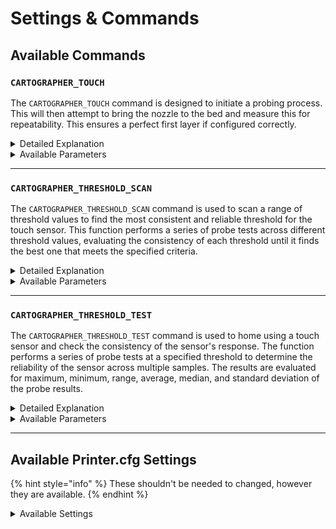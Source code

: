 # Settings & Commands

## Available Commands

### `CARTOGRAPHER_TOUCH`

The `CARTOGRAPHER_TOUCH` command is designed to initiate a probing process. This will then attempt to bring the nozzle to the bed and measure this for repeatability. This ensures a perfect first layer if configured correctly.

<details>

<summary>Detailed Explanation</summary>

**Key Functions:**

* **Configuration and Initialization:**
  * The command starts by pulling various parameters either from the command itself, or falling back on default values defined in the printer's configuration (printer.cfg).
  * Parameters include speed, acceleration, retraction distances, number of samples, tolerance levels, and the specific location (X and Y coordinates) where the probing will occur.

<!---->

* **Mode Selection:**
  * The command operates in **Touch Mode**, which uses a physical touch sensor to detect contact with the surface.
  * The mode is determined by the `calibration_method` configuration in **printer.cfg**, and the command ensures that touch mode is selected.

<!---->

* **Safety and Validation Checks:**
  * Before proceeding, the command ensures that the X and Y axes are homed (i.e., the machine knows their precise positions).
  * If the axes are not homed, the command raises an error, preventing the probing process from proceeding.

<!---->

* **Probing Process:**
  * The toolhead is moved to the specified touch location (X, Y coordinates).
  * The probing process begins, collecting multiple samples to determine the exact position.
  * The process accounts for factors such as acceleration, speed, retraction distance, and retries if the tolerance levels are not met.
  * If the `manual` method is specified, a manual calibration process (paper test) is initiated instead of the automated touch process.

<!---->

* **Result Handling:**
  * Once the probing process is completed, the results (e.g., final position, standard deviation of the samples) are logged and displayed.
  * If the probing is successful, the results are used to calibrate the system, adjusting the Z-offset or other calibration parameters as needed.
  * If the probing fails, an error message is provided, and no calibration is applied.

<!---->

* **Logging and Debugging:**
  * The command supports a debug mode that logs detailed information about the probing process, including all the parameters used and the results obtained.
  * This is useful for troubleshooting and ensuring the probing process is functioning correctly.

#### Use Cases:

* **Bed Leveling:** Ensures that the print bed is perfectly level by detecting any variations in height across different points on the bed.

<!---->

* **Z-Offset Calibration:** Adjusts the Z-axis offset to ensure the nozzle is at the correct distance from the print bed for optimal printing.

<!---->

* **Probing Accuracy:** Verifies the precision and repeatability of the probing process, ensuring consistent results.



</details>

<details>

<summary>Available Parameters</summary>

#### `CALIBRATE = 1`

* Starts the touch test BUT also creates a model upon success.

#### `METHOD = MANUAL`

* Initiates the manual paper test for creating an initial scanner mode.

#### `SPEED =`

* Specifies the speed at which the probing move is executed.
* **Default**: 3
* **Constraints**: Cannot exceed 5.

#### `ACCEL =`

* Sets the acceleration used during the touch operation.
* **Default**: 100
* **Constraints**: Must be greater than or equal to 100.

#### `RETRACT =`

* Determines the distance the toolhead retracts after a probe.
* **Default**: 2
* **Constraints**: Must be at least 1.

#### `RETRACT_SPEED =`

* Sets the speed for the retraction move after probing**.**
* **Default:** 10
* **Constraints:** Must be at least 1.

#### `SAMPLES =`&#x20;

* Defines the number of samples to take during the touch operation.
* **Default**: 3
* **Constraints**: Must be at least 1.

#### `TOLERANCE =`&#x20;

* Sets the tolerance level for the touch samples.
* **Default**: 0.008
* **Constraints**: Must be above 0.0.

#### `RETRIES =`&#x20;

* Specifies the maximum number of retries allowed if samples exceed the tolerance.
* **Default**: 3
* **Constraints**: Must be at least 0.

#### `TOUCH_LOCATION_X =`&#x20;

* Specifies the X coordinate of the touch location where the probing will occur.

<!---->

* **Default Value**: Detects middle of your bed specified by your \[**STEPPER\_X] POSITION\_MAX**

<!---->

* **Constraints**: None explicitly stated, but should correspond to a valid X coordinate within the machine's range.

#### `TOUCH_LOCATION_Y =`&#x20;

* Specifies the Y coordinate of the touch location where the probing will occur.
* **Default Value**: Detects middle of your bed specified by your \[**STEPPER\_Y] POSITION\_MAX**
* **Constraints**: None explicitly stated, but should correspond to a valid Y coordinate within the machine's range.

#### `THRESHOLD =`&#x20;

* Defines the threshold value used for detecting a touch during probing.
* **Default**: 2500 or <mark style="color:green;">scanner\_touch\_threshold</mark> in <mark style="color:red;">printer.cfg</mark>
* **Constraints**: Must be at least 100; can be found via `CARTOGRAPHER_THRESHOLD_SCAN`

#### `DEBUG = 1`

* Enables or disables debug mode, which controls the verbosity of logging and information output during the touch operation.
* **Default**: 0 (debugging off)
* **Constraints**: 0 if off, 1 is on.
* This will enabled debugging information. Its useful for showing information relevant to how touch height is calculated. If you encounter issues, this is what you should provide in discord alongside <mark style="color:red;">klippy.log</mark>

</details>

***

### `CARTOGRAPHER_THRESHOLD_SCAN`

The `CARTOGRAPHER_THRESHOLD_SCAN` command is used to scan a range of threshold values to find the most consistent and reliable threshold for the touch sensor. This function performs a series of probe tests across different threshold values, evaluating the consistency of each threshold until it finds the best one that meets the specified criteria.

<details>

<summary>Detailed Explanation</summary>

**Process**

1. **Threshold Scanning**
   * The scan starts by setting the trigger method to touch and initializing the current threshold to the minimum value (`MIN`).
   * The function then enters a loop where it tests each threshold value, increasing by the step size (`STEP`) until the maximum threshold (`MAX`) is reached.
2. **Threshold Qualification**
   * For each threshold value, a series of probe tests (`QUALIFY_SAMPLES`) are conducted.
   * The results are evaluated to see if they meet the acceptable range value (`RANGE_VALUE`).
3. **Threshold Verification**
   * If a threshold value shows promising consistency during qualification, it is further verified with an additional set of probe tests (`VERIFY_SAMPLES`).
   * The threshold is evaluated for quality based on the consistency of the results.
4. **Finalization**
   * If a threshold value is found that meets or exceeds the target consistency (`TARGET`), it is considered the best threshold.
   * If this threshold is different from the original, it is saved for future use.
5. **Logging Results**
   * Throughout the process, the function logs information about the testing of each threshold, including whether it passed qualification and verification.
   * At the end of the scan, the best threshold value is logged along with its quality level and range.

</details>

<details>

<summary>Available Parameters</summary>

#### **`MIN =`**

* Purpose: Defines the minimum threshold value for starting the scan.
* **Default:** 500
* **Constraints:** Must be atleast 100 and less than MAX.

#### **`MAX =`**

* Defines the maximum threshold value for ending the scan.
* **Default:** 5000
* **Constraints:** Must be greater than MIN.

#### **`STEP =`**

* Specifies the increment by which the threshold is increased during the scan.
* **Default:** 250
* **Constraints:** Must be a positive number.

#### **`SKIP =`**

* Indicates the number of initial samples to skip when evaluating thresholds.
* **Default:** 1
* **Constraints:** Must be a positive number.

#### **`QUALIFY_SAMPLES =`**

* The number of samples used to initially qualify a threshold.
* **Default:** 5
* **Constraints:** Must be greater than or equal to SKIP.

#### **`VERIFY_SAMPLES =`**

* The number of samples used to verify a threshold that shows promise during qualification.
* **Default:** 5
* **Constraints:** Must be a positive number.

#### **`TARGET =`**

* The desired maximum range value for a threshold to be considered acceptable.
* **Default:** 0.08
* **Constraints:** Must be a positive number.

#### **`RANGE_VALUE =`**

* Specifies the maximum acceptable range value for a threshold to be considered during scanning.
* **Default:** 0.05
* **Constraints:** Must be a positive number, with a minimum value of 0.0125.

</details>

***

### `CARTOGRAPHER_THRESHOLD_TEST`

The `CARTOGRAPHER_THRESHOLD_TEST` command is used to home using a touch sensor and check the consistency of the sensor's response. The function performs a series of probe tests at a specified threshold to determine the reliability of the sensor across multiple samples. The results are evaluated for maximum, minimum, range, average, median, and standard deviation of the probe results.

<details>

<summary>Detailed Explanation</summary>

* **Threshold Testing**
  * The test begins by setting the trigger method to 1 (touch method) and adjusting the threshold to the provided value.
  * The function then executes a series of probe tests, collecting the specified number of samples (`SAMPLES`), while skipping the specified number of initial samples (`SKIP`).
* **Probe Accuracy Check**
  * This function adjusts the probe position, performs the probe test, and measures the consistency of the results.
* **Result Evaluation**
  * The results are evaluated for:
    * Maximum value
    * Minimum value
    * Range (difference between max and min)
    * Average value
    * Median value
    * Standard deviation (sigma)
    * Number of samples within a 0.1 range
    * Number of early and late probe events
  * The quality of the threshold is then assessed based on the calculated range.
* **Finalization**
  * After the test, the threshold is restored to its original value.
  * The results are logged, and information about the test's success and the quality of the threshold is provided.

</details>

<details>

<summary>Available Parameters</summary>



**`THRESHOLD =`**&#x20;

* The threshold value to use for the test.
* **Default**: The current `scanner_touch_threshold` value.

**`SAMPLES =`**

* The number of probe samples to take during the test.
* **Default**: 5
* **Constraint**: min 1

**SKIP =**

* The number of initial samples to skip before recording results.
* **Default**: 1
* **Constraint**: min 0

</details>

***

## Available Printer.cfg Settings

{% hint style="info" %}
These shouldn't be needed to changed, however they are available.
{% endhint %}

<details>

<summary>Available Settings</summary>

* **sensor**
  * Default: cartographer
* **sensor\_alt**
  * Default: carto
* **speed**
  * Default: 5.0
  * Constraint: above 0.0
* **lift\_speed**
  * Default: Value of `speed`
  * Constraint: above 0.0
* **backlash\_comp**
  * Default: 0.5

<!---->

* **probe\_speed**
  * Default: 5.0
* **touch\_location**
  * Default:  defaults to the center of the bed if not specified
  * Example: 125, 125
* **samples**
  * Default: 5
  * Constraint: above 0.0
* **samples\_retract\_dist**
  * Default: 5.0
  * Constraint: above 0.0
* **samples\_tolerance**
  * Default: 0.2
  * Constraint: min 0.0
* **samples\_tolerance\_retries**
  * Default: 4
  * Constraint: min 0
* **samples\_result**
  * Default: "median"
  * Available Options: median or average
* **x\_offset**
  * Default: 0.0
* **y\_offset**
  * Default: 0.0

<!---->

* **z\_hop\_dist**
  * Default: 5.0
  * Constraint: above 0.0
* **z\_hop\_speed**
  * Default: 5.0
  * Constraint: above 0.0

<!---->

* **calibration\_method**
  * Default: "scan"
  * Available options: touch or scan
* **trigger\_distance**
  * Default: 2.0
* **trigger\_dive\_threshold**
  * Default: 1.5
* **trigger\_hysteresis**
  * Default: 0.006
* **z\_settling\_time**
  * Default: 5 seconds
  * Constraint: min 0
* **scanner\_touch\_accel**
  * Default: 100
  * Constraint: above 0, min 100
* **scanner\_touch\_max\_speed**
  * Default: 10
  * Constraint: above 0, max 30
* **scanner\_touch\_speed**
  * Default: 3
  * Constraint: max scanner\_touch\_max\_speed
* **scanner\_touch\_retract\_dist**
  * Default: 2
  * Constraint: min 1
* **scanner\_touch\_retract\_speed**
  * Default: 10
  * Constraint: min 1
* **scanner\_touch\_sample\_count**
  * Default: 3
  * Constraint: min 1
* **scanner\_touch\_tolerance**
  * Default: 0.008
  * Constraint: above 0.0
* **scanner\_touch\_max\_retries**
  * Default: 3
  * Constraint: min 0
* **scanner\_touch\_move\_speed**
  * Default: 50
  * Constraint: min 1
* **scanner\_touch\_calibrate**
  * Default: 0
* **scanner\_touch\_z\_offset**
  * Default: 0.05
* **scanner\_touch\_max\_temp**
  * Default: 150
  * Nozzle touching temperature must be below this limit. In Celsius
* **scanner\_touch\_threshold**
  * Default: 2500

</details>

